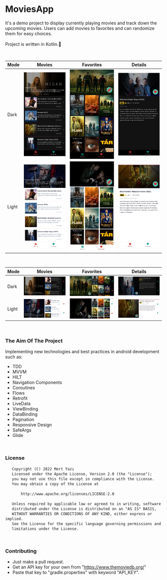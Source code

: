 # MoviesApp

It's a demo project to display currently playing movies and track down the upcoming movies. Users can add movies to favorites and can randomize them for easy choices.<br /><br />
Project is written in Kotlin.💯

<br />

| Mode  | Movies | Favorites | Details |
|------|------|------|------|
| Dark | <img src="screenshots/movies_dark_portrait.jpg" width="275"> | <img src="screenshots/favorites_dark_portrait.jpg" width="275"> | <img src="screenshots/details_dark_portrait.jpg" width="275"> |
| Light | <img src="screenshots/movies_light_portrait.jpg" width="275"> | <img src="screenshots/favorites_light_portrait.jpg" width="275"> | <img src="screenshots/details_light_portrait.jpg" width="275"> |

<br />

| Mode  | Movies | Favorites | Details |
|------|------|------|------|
| Dark | <img src="screenshots/movies_dark_landscape.jpg" width="275"> | <img src="screenshots/favorites_dark_landscape.jpg" width="275"> | <img src="screenshots/details_dark_landscape.jpg" width="275"> |
| Light | <img src="screenshots/movies_light_landscape.jpg" width="275"> | <img src="screenshots/favorites_light_landscape.jpg" width="275"> | <img src="screenshots/details_light_landscape.jpg" width="275"> |

<br />

### The Aim Of The Project
Implementing new technologies and best practices in android development such as:
 - TDD
 - MVVM
 - HILT
 - Navigation Components
 - Coroutines
 - Flows
 - Retrofit
 - LiveData
 - ViewBinding
 - DataBinding
 - Pagination
 - Responsive Design
 - SafeArgs
 - Glide

<br />

### License
```
   Copyright (C) 2022 Mert Yazı
   Licensed under the Apache License, Version 2.0 (the "License");
   you may not use this file except in compliance with the License.
   You may obtain a copy of the License at

       http://www.apache.org/licenses/LICENSE-2.0

   Unless required by applicable law or agreed to in writing, software
   distributed under the License is distributed on an "AS IS" BASIS,
   WITHOUT WARRANTIES OR CONDITIONS OF ANY KIND, either express or implied.
   See the License for the specific language governing permissions and
   limitations under the License.
```
<br />

### Contributing
- Just make a pull request.
- Get an API key for your own from "https://www.themoviedb.org/"
- Paste that key to "gradle.properties" with keyword "API_KEY".
